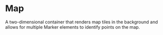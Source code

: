 # Map

A two-dimensional container that renders map tiles in the background and allows for multiple Marker elements to identify points on the map.
